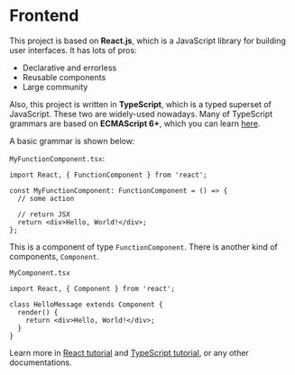 # Frontend

This project is based on **React.js**, which is a JavaScript library for building user interfaces. It has lots of pros:

- Declarative and errorless
- Reusable components
- Large community

Also, this project is written in **TypeScript**, which is a typed superset of JavaScript. These two are widely-used nowadays. Many of TypeScript grammars are based on **ECMAScript 6+**, which you can learn [here](https://flaviocopes.com/ecmascript/).

A basic grammar is shown below:

`MyFunctionComponent.tsx`:

```tsx
import React, { FunctionComponent } from 'react';

const MyFunctionComponent: FunctionComponent = () => {
  // some action

  // return JSX
  return <div>Hello, World!</div>;
};
```

This is a component of type `FunctionComponent`. There is another kind of components, `Component`.

`MyComponent.tsx`

```tsx
import React, { Component } from 'react';

class HelloMessage extends Component {
  render() {
    return <div>Hello, World!</div>;
  }
}
```

Learn more in [React tutorial](https://reactjs.org/tutorial/tutorial.html) and [TypeScript tutorial](https://www.typescriptlang.org/docs/handbook/typescript-in-5-minutes.html), or any other documentations.
